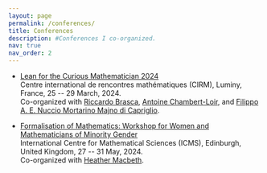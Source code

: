 ```yaml
---
layout: page
permalink: /conferences/
title: Conferences
description: #Conferences I co-organized.
nav: true
nav_order: 2
---
```


- <a href="https://conferences.cirm-math.fr/2970.html" target="_blank">Lean for the Curious Mathematician 2024</a><br>
Centre international de rencontres mathématiques (CIRM), Luminy, France, 25 -- 29 March, 2024.<br>
Co-organized with <a href="https://webusers.imj-prg.fr/~riccardo.brasca/" target="_blank">Riccardo Brasca</a>, <a href="https://webusers.imj-prg.fr/~antoine.chambert-loir/index.xhtml" target="_blank">Antoine Chambert-Loir</a>, and <a href="https://perso.univ-st-etienne.fr/nf51454h/index.html" target="_blank">Filippo A. E. Nuccio Mortarino Majno di Capriglio</a>.

- <a href="https://www.icms.org.uk/Formalisation" target="_blank">Formalisation of Mathematics: Workshop for Women and Mathematicians of Minority Gender</a><br>
International Centre for Mathematical Sciences (ICMS), Edinburgh, United Kingdom, 27 -- 31 May, 2024.<br>
Co-organized with <a href="https://faculty.fordham.edu/hmacbeth1/" target="_blank">Heather Macbeth</a>.

